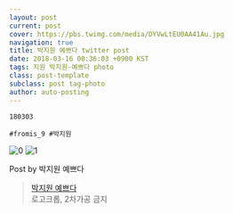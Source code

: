 ```yaml
---
layout: post
current: post
cover: https://pbs.twimg.com/media/DYVwLtEU0AA41Au.jpg
navigation: true
title: 박지원 예쁘다 twitter post
date: 2018-03-16 00:36:03 +0900 KST
tags: 지원 박지원-예쁘다 photo
class: post-template
subclass: post tag-photo
author: auto-posting
---
```


```  
180303  
  
#fromis_9 #박지원  

```

![0](https://pbs.twimg.com/media/DYVwLtFUMAEu8V9.jpg)
![1](https://pbs.twimg.com/media/DYVwLtEU0AA41Au.jpg)


Post by 박지원 예쁘다

> [박지원 예쁘다](https://twitter.com/jiwon_is_pretty)  
  로고크롭, 2차가공 금지